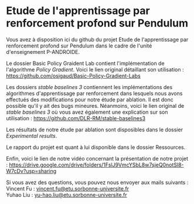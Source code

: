 # Etude de l'apprentissage par renforcement profond sur Pendulum

Vous avez à disposition ici du github du projet Etude de l'apprentissage par renforcement profond sur Pendulum dans le cadre de l'unité d'enseignement P-ANDROIDE.  

Le dossier Basic Policy Graident Lab contient l'implémentation de l'algorithme _Policy Gradient_. Voici le lien original détaillant son utilisation : https://github.com/osigaud/Basic-Policy-Gradient-Labs  

Les dossiers _stable baselines 3_ contiennent les implémentations des algorithmes d'apprentissage par renforcement dans lesquels nous avons effectués des modifications pour notre étude par ablation. Il est donc possible qu'il y ait des bugs mineures. Néanmoins, voici le lien original de _stable baselines 3_ où vous avez également une explication sur son utilisation :
https://github.com/DLR-RM/stable-baselines3  

Les résultats de notre étude par ablation sont disposibles dans le dossier _Experimental results_.  

Le rapport du projet est quant à lui disponible dans le dossier Ressources.

Enfin, voici le lien de notre vidéo concernant la présentation de notre projet : https://drive.google.com/drive/folders/1FslJ9VmcYSbL8w7sjeQ0notSl8-W7cDv?usp=sharing  

Si vous avez des questions, vous pouvez nous envoyer aux mails suivants :  
Vincent Fu : vincent.fu@etu.sorbonne-universite.fr  
Yuhao Liu : yu-hao.liu@etu.sorbonne-universite.fr

